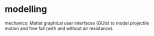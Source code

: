# modelling
mechanics: Matlat graphical user interfaces (GUIs) to model projectile motion and free fall (with and without air resistance).
